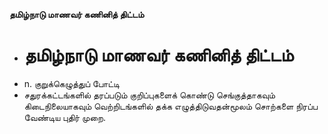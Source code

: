 **தமிழ்நாடு மாணவர் கணினித் திட்டம்**
- # தமிழ்நாடு மாணவர் கணினித் திட்டம்
- n. குறுக்கெழுத்துப் போட்டி
- சதுரக்கட்டங்களில் தரப்படும் குறிப்புகளைக் கொண்டு செங்குத்தாகவும் கிடைநிலையாகவும் வெற்றிடங்களில் தக்க எழுத்திடுவதன்மூலம் சொற்களை நிரப்ப வேண்டிய புதிர் முறை.

